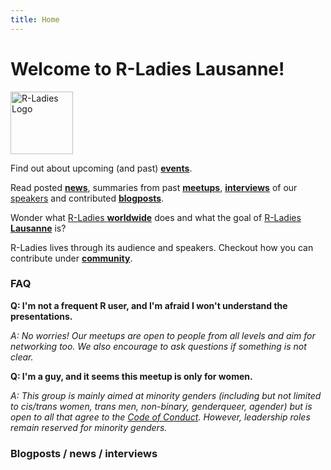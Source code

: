```yaml
---
title: Home
---
```


# Welcome to R-Ladies Lausanne!
<a href="https://rladies.org/"><img src="/files/R-LadiesGlobal_RBG_online_LogoOnly.svg" alt="R-Ladies Logo" height="100" /></a> 

<!--- ### Events -->
Find out about upcoming (and past) [**events**](/events/).

<!--- ## News / Blogposts / Interviews-->
Read posted [**news**](/categories/news/), summaries from past [**meetups**](/categories/meetup/), [**interviews**](/categories/interview/) of our [speakers](/community/#speakers) and contributed [**blogposts**](/categories/blogpost/).


<!---## R-Ladies-->
Wonder what [R-Ladies **worldwide**](/about/#r-ladies-global) does and what the goal of [R-Ladies **Lausanne**](/about/#r-ladies-lausanne) is?

<!--- ## Community-->
R-Ladies lives through its audience and speakers. Checkout how you can contribute under [**community**](/community/).

### FAQ
**Q: I'm not a frequent R user, and I'm afraid I won't understand the presentations.**

*A: No worries! Our meetups are open to people from all levels and aim for networking too. We also encourage to ask questions if something is not clear.*

**Q: I'm a guy, and it seems this meetup is only for women.**

*A: This group is mainly aimed at minority genders (including but not limited to cis/trans women, trans men, non-binary, genderqueer, agender) but is open to all that agree to the [Code of Conduct](https://rladies.org/code-of-conduct/). However, leadership roles remain reserved for minority genders.*


### Blogposts / news / interviews

